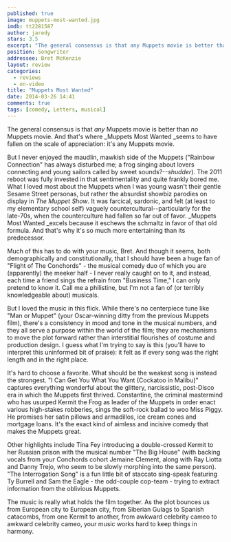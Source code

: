```yaml
---
published: true
image: muppets-most-wanted.jpg
imdb: tt2281587
author: jaredy
stars: 3.5
excerpt: "The general consensus is that any Muppets movie is better than noMuppets movie. And that's where Muppets Most Wanted seems to have fallen on the scale of appreciation: it's any Muppets movie."
position: Songwriter
addressee: Bret McKenzie
layout: review
categories: 
  - reviews
  - on-video
title: "Muppets Most Wanted"
date: 2014-03-26 14:41
comments: true
tags: [comedy, Letters, musical]
---
```

The general consensus is that _any_ Muppets movie is better than _no_ Muppets movie. And that's where _Muppets Most Wanted _seems to have fallen on the scale of appreciation: it's any Muppets movie.

But I never enjoyed the maudlin, mawkish side of the Muppets ("Rainbow Connection" has always disturbed me; a frog singing about lovers connecting and young sailors called by sweet sounds?--_shudder_). The 2011 reboot was fully invested in that sentimentality and quite frankly bored me. What I loved most about the Muppets when I was young wasn't their gentle Sesame Street personas, but rather the absurdist showbiz parodies on display in _The Muppet Show_. It was farcical, sardonic, and felt (at least to my elementary school self) vaguely countercultural--particularly for the late-70s, when the counterculture had fallen so far out of favor. _Muppets Most Wanted _excels because it eschews the schmaltz in favor of that old formula. And that's why it's so much more entertaining than its predecessor.

Much of this has to do with your music, Bret. And though it seems, both demographically and constitutionally, that I should have been a huge fan of "Flight of The Conchords" - the musical comedy duo of which you are (apparently) the meeker half - I never really caught on to it, and instead, each time a friend sings the refrain from "Business Time," I can only pretend to know it. Call me a philistine, but I'm not a fan of (or terribly knowledgeable about) musicals.

But I loved the music in this flick. While there's no centerpiece tune like "Man or Muppet" (your Oscar-winning ditty from the previous Muppets film), there's a consistency in mood and tone in the musical numbers, and they all serve a purpose within the world of the film; they are mechanisms to move the plot forward rather than interstitial flourishes of costume and production design. I guess what I'm trying to say is this (you'll have to interpret this uninformed bit of praise): it felt as if every song was the right length and in the right place.  

It's hard to choose a favorite. What should be the weakest song is instead the strongest. "I Can Get You What You Want (Cockatoo in Malibu)" captures everything wonderful about the glittery, narcissistic, post-Disco era in which the Muppets first thrived. Constantine, the criminal mastermind who has usurped Kermit the Frog as leader of the Muppets in order enact various high-stakes robberies, sings the soft-rock ballad to woo Miss Piggy. He promises her satin pillows and armadillos, ice cream cones and mortgage loans. It's the exact kind of aimless and incisive comedy that makes the Muppets great.

Other highlights include Tina Fey introducing a double-crossed Kermit to her Russian prison with the musical number "The Big House" (with backing vocals from your Conchords cohort Jemaine Clement, along with Ray Liotta and Danny Trejo, who seem to be slowly morphing into the same person). "The Interrogation Song" is a fun little bit of staccato sing-speak featuring Ty Burrell and Sam the Eagle - the odd-couple cop-team - trying to extract information from the oblivious Muppets.

The music is really what holds the film together. As the plot bounces us from European city to European city, from Siberian Gulags to Spanish catacombs, from one Kermit to another, from awkward celebrity cameo to awkward celebrity cameo, your music works hard to keep things in harmony.